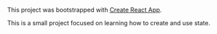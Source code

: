 This project was bootstrapped with [Create React App](https://github.com/facebook/create-react-app).

This is a small project focused on learning how to create and use state.
